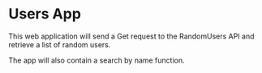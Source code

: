 # Users App

This web application will send a Get request to the RandomUsers API and
retrieve a list of random users.

The app will also contain a search by name function.
